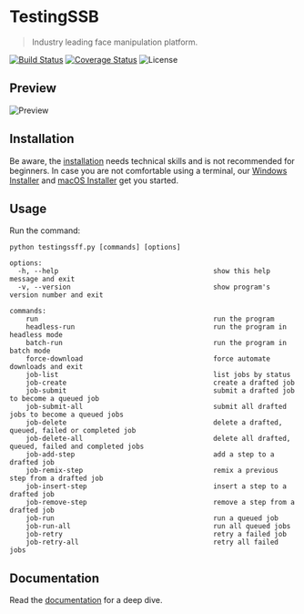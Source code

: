 TestingSSB
==========

> Industry leading face manipulation platform.

[![Build Status](https://img.shields.io/github/actions/workflow/status/testingssff/testingssff/ci.yml.svg?branch=master)](https://github.com/testingssff/testingssff/actions?query=workflow:ci)
[![Coverage Status](https://img.shields.io/coveralls/testingssff/testingssff.svg)](https://coveralls.io/r/testingssff/testingssff)
![License](https://img.shields.io/badge/license-OpenRAIL--AS-green)


Preview
-------

![Preview](https://raw.githubusercontent.com/testingssff/testingssff/master/.github/preview.png?sanitize=true)


Installation
------------

Be aware, the [installation](https://docs.testingssff.io/installation) needs technical skills and is not recommended for beginners. In case you are not comfortable using a terminal, our [Windows Installer](http://windows-installer.testingssff.io) and [macOS Installer](http://macos-installer.testingssff.io) get you started.


Usage
-----

Run the command:

```
python testingssff.py [commands] [options]

options:
  -h, --help                                      show this help message and exit
  -v, --version                                   show program's version number and exit

commands:
    run                                           run the program
    headless-run                                  run the program in headless mode
    batch-run                                     run the program in batch mode
    force-download                                force automate downloads and exit
    job-list                                      list jobs by status
    job-create                                    create a drafted job
    job-submit                                    submit a drafted job to become a queued job
    job-submit-all                                submit all drafted jobs to become a queued jobs
    job-delete                                    delete a drafted, queued, failed or completed job
    job-delete-all                                delete all drafted, queued, failed and completed jobs
    job-add-step                                  add a step to a drafted job
    job-remix-step                                remix a previous step from a drafted job
    job-insert-step                               insert a step to a drafted job
    job-remove-step                               remove a step from a drafted job
    job-run                                       run a queued job
    job-run-all                                   run all queued jobs
    job-retry                                     retry a failed job
    job-retry-all                                 retry all failed jobs
```


Documentation
-------------

Read the [documentation](https://docs.testingssff.io) for a deep dive.
